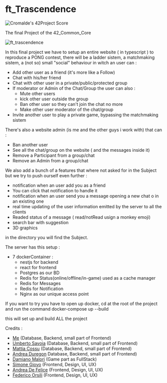 # ft_Trascendence

![Cromalde's 42Project Score](https://badge42.herokuapp.com/api/project/cromalde/ft_transcendence)

The final Project of the 42_Common_Core


![ft_trascendence](https://user-images.githubusercontent.com/74542458/134182326-1aeaeafd-b357-4cc1-b052-8c951d283a6d.gif)


In this final project we have to setup an entire website ( in typescript ) to reproduce a PONG contest, there will be a ladder sistem, a matchmaking sistem,
a  (not so) small "social" behaviour in witch an user can :
  - Add other user as a friend (it's more like a Follow)
  - Chat with his/her friend
  - Chat with other user in a private/public/protected group
  - If moderator or Admin of the Chat/Group the user  can also :
      - Mute other users
      - kick other user outside the group
      - Ban other user so they can't join the chat no more
      - Make other user moderator of the chat/group 
  - Invite another user to play a private game, bypassing the matchmaking sistem

There's also a website admin (is me and the other guys i work with) that can :
  - Ban another user
  - See all the chat/group on the website ( and the messages inside it)
  - Remove a Participant from a group/chat
  - Remove an Admin from a group/chat

We also add a bunch of a features that where not asked for in the Subject but we try to push ourself even further :
  - notification when an user add you as a friend
  - You can click that notification to handle it
  - notification when an user send you a message opening a new chat o in an existing one
  - real time updating of the user information emitted by the server to all the clients
  - Readed status of a message ( read/notRead usign a monkey emoji)
  - search bar with suggestion
  - 3D graphics


in the directory you will find the Subject.

The server has this setup :
  - 7 dockerContainer : 
    - nestjs for backend
    - react for frontend
    - Postgres as our BD
    - Redis for Status(online/offline/in-game) used as a cache manager
    - Redis for Messages
    - Redis for Notification
    - Nginx as our unique access point

If you want to try you have to open up docker, cd at the root of the project and run the command 
  docker-compose up --build
  
this will set up and build ALL the project



Credits :
  - [Me](https://github.com/CRSylar) (Database, Backend, small part of Frontend)
  - [Umberto Savoia](https://github.com/UmbertoSavoia) (Database, Backend, small part of Frontend)
  - [Mattia Cossu](https://github.com/MattiaCossu89) (Database, Backend, small part of Frontend)
  - [Andrea Duregon](https://github.com/AndreaDuregon) Database, Backend, small part of Frontend)
  - [Damiano Malori](https://github.com/demian2435) (Game part as FullStack)
  - [Simone Giovo](https://github.com/sgiovo) (Frontend, Design, UI, UX)
  - [Andrea De Felice](https://github.com/ekmbcd) (Frontend, Design, UI, UX)
  - [Federico Orsili]() (Frontend, Design, UI, UX)
